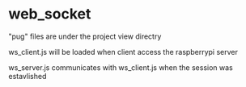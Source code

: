 # web_socket

"pug" files are under the project view directry

ws_client.js will be loaded when client access the raspberrypi server

ws_server.js communicates with ws_client.js when the session was estavlished
